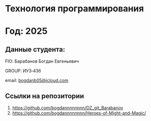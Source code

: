 # Технология программирования
# Год: 2025

## Данные студента:

FIO: Барабанов Богдан Евгеньевич

GROUP: ИУ3‑43б

email: bogdanb05@icloud.com

## Ссылки на репозитории



1. https://github.com/bogdannnnnnnn/DZ_git_Barabanov
2. https://github.com/bogdannnnnnnn/Heroes-of-Might-and-Magic/
